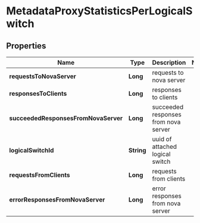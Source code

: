 # MetadataProxyStatisticsPerLogicalSwitch

## Properties
Name | Type | Description | Notes
------------ | ------------- | ------------- | -------------
**requestsToNovaServer** | **Long** | requests to nova server | 
**responsesToClients** | **Long** | responses to clients | 
**succeededResponsesFromNovaServer** | **Long** | succeeded responses from  nova server | 
**logicalSwitchId** | **String** | uuid of attached logical switch | 
**requestsFromClients** | **Long** | requests from clients | 
**errorResponsesFromNovaServer** | **Long** | error responses from  nova server | 
